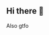 ## Hi there 👋

<!--
**MacielRM2/MacielRM2** is a ✨ _special_ ✨ repository because its `README.md` (this file) appears on your GitHub profile.

Here are some ideas to get you started:

- 🔭 I’m currently working on ... nothing
- 🌱 I’m currently learning ... python, c++, 
- 👯 I’m looking to collaborate on ... gaming
- 🤔 I’m looking for help with ... nothing
- 💬 Ask me about ... Shinku
- 📫 How to reach me: ... Shinku
- 😄 Pronouns: ... I'm a guy
- ⚡ Fun fact: ... Shinku > Suigintou
--> Also gtfo
